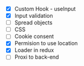 - [x] Custom Hook - useInput
- [x] Input validation
- [ ] Spread objects
- [ ] CSS
- [ ] Cookie consent
- [x] Permision to use location
- [x] Loader in redux
- [ ] Proxi to back-end